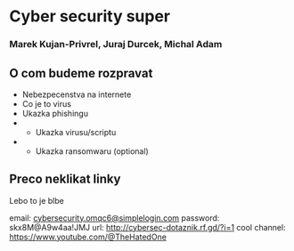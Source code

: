 # Cyber security super
### Marek Kujan-Privrel, Juraj Durcek, Michal Adam

## O com budeme rozpravat
* Nebezpecenstva na internete
* Co je to virus
* Ukazka phishingu
* * Ukazka virusu/scriptu
* * Ukazka ransomwaru (optional)

## Preco neklikat linky
Lebo to je blbe

email: cybersecurity.omqc6@simplelogin.com
password: skx8M@A9w4aa!JMJ
url: http://cybersec-dotaznik.rf.gd/?i=1
cool channel: https://www.youtube.com/@TheHatedOne